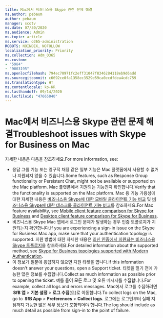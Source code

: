 ```yaml
---
title: Mac에서 비즈니스용 Skype 관련 문제 해결
ms.author: pebaum
author: pebaum
manager: scotv
ms.date: 07/30/2020
ms.audience: Admin
ms.topic: article
ms.service: o365-administration
ROBOTS: NOINDEX, NOFOLLOW
localization_priority: Priority
ms.collection: Adm_O365
ms.custom:
- "5984"
- "9003195"
ms.openlocfilehash: 794ec70971fc2eff31047f8346284118eb9d6add
ms.sourcegitcommit: c6692ce0fa1358ec3529e59ca0ecdfdea4cdc759
ms.translationtype: HT
ms.contentlocale: ko-KR
ms.lasthandoff: 09/14/2020
ms.locfileid: "47665040"
---
```

# <a name="troubleshoot-issues-with-skype-for-business-on-mac"></a><span data-ttu-id="73b87-102">Mac에서 비즈니스용 Skype 관련 문제 해결</span><span class="sxs-lookup"><span data-stu-id="73b87-102">Troubleshoot issues with Skype for Business on Mac</span></span>

<span data-ttu-id="73b87-103">자세한 내용은 다음을 참조하세요.</span><span class="sxs-lookup"><span data-stu-id="73b87-103">For more information, see:</span></span> 

- <span data-ttu-id="73b87-104">응답 그룹 기능 또는 영구적 채팅 같은 일부 기능은 Mac 플랫폼에서 사용할 수 없거나 지원되지 않을 수 있습니다.</span><span class="sxs-lookup"><span data-stu-id="73b87-104">Some features, such as Response Group functionality or Persistent Chat, might not be available or supported on the Mac platform.</span></span> <span data-ttu-id="73b87-105">Mac 플랫폼에서 지원되는 기능인지 확인합니다.</span><span class="sxs-lookup"><span data-stu-id="73b87-105">Verify that the functionality is supported on the Mac platform.</span></span> <span data-ttu-id="73b87-106">Mac 용 기능 가용성에 대한 자세한 내용은 [비즈니스용 Skype에 대한 모바일 클라이언트 기능 비교](https://technet.microsoft.com/library/Dn951412.aspx) 및 [비즈니스용 Skype에 대한 데스크톱 클라이언트 기능 비교](https://docs.microsoft.com/skypeforbusiness/plan-your-deployment/clients-and-devices/desktop-feature-comparison)를 참조하세요.</span><span class="sxs-lookup"><span data-stu-id="73b87-106">For Mac feature availability, see [Mobile client feature comparison for Skype for Business](https://technet.microsoft.com/library/Dn951412.aspx) and [Desktop client feature comparison for Skype for Business](https://docs.microsoft.com/skypeforbusiness/plan-your-deployment/clients-and-devices/desktop-feature-comparison).</span></span>
- <span data-ttu-id="73b87-107">비즈니스용 Skype Mac 앱에서 로그인 문제가 발생하는 경우 인증 토폴로지가 지원되는지 확인합니다.</span><span class="sxs-lookup"><span data-stu-id="73b87-107">If you are experiencing a sign-in issue on the Skype for Business Mac app, make sure that your authentication topology is supported.</span></span> <span data-ttu-id="73b87-108">지원 방법에 대한 자세한 내용은 [최신 인증에서 지원되는 비즈니스용 Skype 토폴로지](https://docs.microsoft.com/skypeforbusiness/plan-your-deployment/modern-authentication/topologies-supported)을 참조하세요.</span><span class="sxs-lookup"><span data-stu-id="73b87-108">For detailed information about the supported method, see [Skype for Business topologies supported with Modern Authentication](https://docs.microsoft.com/skypeforbusiness/plan-your-deployment/modern-authentication/topologies-supported).</span></span>  
- <span data-ttu-id="73b87-109">이 정보가 질문에 응답하지 않으면 지원 티켓을 엽니다.</span><span class="sxs-lookup"><span data-stu-id="73b87-109">If this information doesn't answer your questions, open a Support ticket.</span></span> <span data-ttu-id="73b87-110">티켓을 열기 전에 가능한 많은 정보를 수집합니다.</span><span class="sxs-lookup"><span data-stu-id="73b87-110">Collect as much information as possible prior to opening the ticket.</span></span> <span data-ttu-id="73b87-111">예를 들어 모든 로그 및 오류 메시지를 수집합니다.</span><span class="sxs-lookup"><span data-stu-id="73b87-111">For example, collect all logs and errors messages.</span></span> <span data-ttu-id="73b87-112">Mac에서 로그를 수집하려면  **SfB 앱** > **기본 설정** > **로그 수집**(으)로 이동합니다.</span><span class="sxs-lookup"><span data-stu-id="73b87-112">To collect logs on the Mac, go to  **SfB App** > **Preferences** > **Collect logs**.</span></span>  <span data-ttu-id="73b87-113">로그에는 로그인부터 실패 지점까지 가능한 많은 세부 정보가 포함되어야 합니다.</span><span class="sxs-lookup"><span data-stu-id="73b87-113">The log should include as much detail as possible from sign-in to the point of failure.</span></span>